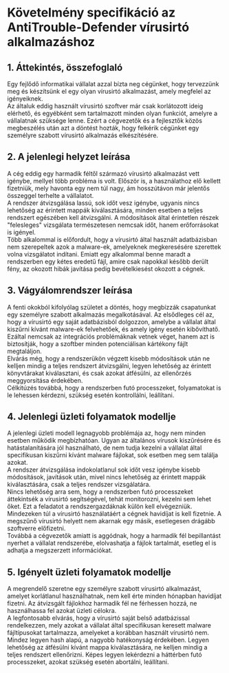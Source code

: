# Követelmény specifikáció az AntiTrouble-Defender vírusirtó alkalmazáshoz
## 1. Áttekintés, összefoglaló
Egy fejlődő informatikai vállalat azzal bízta neg cégünket, hogy tervezzünk meg és készítsünk el egy olyan vírusirtó alkalmazást, amely megfelel az igényeiknek.  
Az általuk eddig használt vírusirtó szoftver már csak korlátozott ideig elérhető, és egyébként sem tartalmazott minden olyan funkciót, amelyre a vállalatnak szüksége lenne.
Ezért a cégvezetők és a fejlesztők közös megbeszélés után azt a döntést hozták, hogy felkérik cégünket egy személyre szabott vírusirtó alkalmazás elkészítésére.

## 2. A jelenlegi helyzet leírása
A cég eddig egy harmadik féltől származó vírusirtó alkalmazást vett igénybe, mellyel több probléma is volt. Először is, a használathoz elő kellett fizetniük, mely havonta egy nem túl nagy, ám hosszútávon már jelentős összeggel terhelte a vállalatot.  
A rendszer átvizsgálása lassú, sok időt vesz igénybe, ugyanis nincs lehetőség az érintett mappák kiválasztására, minden esetben a teljes rendszert egészében kell átvizsgálni. A módosítások által érintetlen részek "felesleges" vizsgálata természetesen nemcsak időt, hanem erőforrásokat is igényel.  
Több alkalommal is előfordult, hogy a vírusirtó által használt adatbázisban nem szerepeltek azok a malware-ek, amelyeknek megkeresésére szerettek volna vizsgálatot indítani. Emiatt egy alkalommal benne maradt a rendszerben egy kétes eredetű fájl, amire csak napokkal később derült fény, az okozott hibák javítása pedig bevételkiesést okozott a cégnek.

## 3. Vágyálomrendszer leírása
A fenti okokból kifolyólag születet a döntés, hogy megbízzák csapatunkat egy személyre szabott alkalmazás megalkotásával.
Az elsődleges cél az, hogy a vírusirtó egy saját adatbázisból dolgozzon, amelybe a vállalat által kiszűrni kívánt malware-ek felvehetőek, és amely igény esetén kibővíthatő. Ezáltal nemcsak az integrációs problémáknak vetnek véget, hanem azt is biztosítják, hogy a szoftber minden potenciálisan kártékony fájlt megtaláljon.  
Elvárás még, hogy a rendszerükön végzett kisebb módosítások után ne kelljen mindig a teljes rendszert átvizsgálni, legyen lehetőség az érintett könyvtárakat kiválasztani, és csak azokat átfésülni, az ellenőrzés meggyorsítása érdekében.  
Célkitúzés továbbá, hogy a rendszerben futó processzeket, folyamatokat is le lehessen kérdezni, szükség esetén kontrollálni, leállítani.

## 4. Jelenlegi üzleti folyamatok modellje
A jelenlegi üzleti modell legnagyobb problémája az, hogy nem minden esetben működik megbízhatóan. Ugyan az általános vírusok kiszűrésére és hatástalanítására jól használható, de nem tudja kezelni a vállalat által specifikusan kiszűrni kívánt malware fájlokat, sok esetben meg sem találja azokat.  
A rendszer átvizsgálása indokolatlanul sok időt vesz igénybe kisebb módosítások, javítások után, mivel nincs lehetőség az érintett mappák kiválasztására, csak a teljes rendszer vizsgálatára.   
Nincs lehetőség arra sem, hogy a rendszerben futó processzeket áttekintsék a vírusirtó segítségével, tehát monitorozni, kezelni sem lehet őket. Ezt a feladatot a rendszergazdáknak külön kell elvégezniük.
Mindezeken túl a vírusirtó használatáért a cégnek havidíjat is kell fizetnie. A megszűnő vírusirtó helyett nem akarnak egy másik, esetlegesen drágább szoftverre előfizetni.  
Továbbá a cégvezetők amiatt is aggódnak, hogy a harmadik fél bepillantást nyerhet a vállalat rendszerébe, elolvashatja a fájlok tartalmát, esetleg el is adhatja a megszerzett információkat.

## 5. Igényelt üzleti folyamatok modellje
A megrendelő szeretne egy személyre szabott vírusirtó alkalmazást, amelyet korlátlanul használhatnak, nem kell érte minden hónapban havidíjat fizetni. Az átvizsgált fájlokhoz harmadik fél ne férhessen hozzá, ne használhassa fel azokat üzleti célokra.  
A legfontosabb elvárás, hogy a vírusirtó saját belső adatbázissal rendelkezzen, mely azokat a vállalat által specifikusan keresett malware fájltípusokat tartalmazza, amelyeket a korábban használt vírusirtó nem. Mindez legyen hash alapú, a nagyobb hatékonyság érdekében. Legyen lehetőség az átfésülni kívánt mappa kiválasztására, ne kelljen mindig a teljes rendszert ellenőrizni. Képes legyen lekérdezni a háttérben futó processzeket, azokat szükség esetén abortálni, leállítani.
